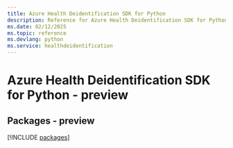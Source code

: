 ```yaml
---
title: Azure Health Deidentification SDK for Python
description: Reference for Azure Health Deidentification SDK for Python
ms.date: 02/12/2025
ms.topic: reference
ms.devlang: python
ms.service: healthdeidentification
---
```

# Azure Health Deidentification SDK for Python - preview
## Packages - preview
[!INCLUDE [packages](health-deidentification-index.md)]